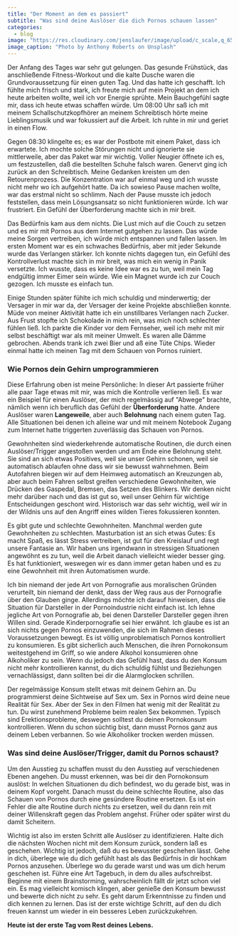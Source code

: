 ```yaml
---
title: "Der Moment an dem es passiert"
subtitle: "Was sind deine Auslöser die dich Pornos schauen lassen"
categories:
  - blog
image: "https://res.cloudinary.com/jenslaufer/image/upload/c_scale,q_65,w_800/v1580919149/anthony-roberts-82wJ10pX1Fw-unsplash.jpg"
image_caption: "Photo by Anthony Roberts on Unsplash"
---
```


Der Anfang des Tages war sehr gut gelungen. Das gesunde Frühstück, das anschließende Fitness-Workout und die kalte Dusche waren die Grundvoraussetzung für einen guten Tag. Und das hatte ich geschafft. Ich fühlte mich frisch und stark, ich freute mich auf mein Projekt an dem ich heute arbeiten wollte, weil ich vor Energie sprühte. Mein Bauchgefühl sagte mir, dass ich heute etwas schaffen würde. Um 08:00 Uhr saß ich mit meinem Schallschutzkopfhörer an meinem Schreibtisch hörte meine Lieblingsmusik und war fokussiert auf die Arbeit. Ich ruhte in mir und geriet in einen Flow.

Gegen 08:30 klingelte es; es war der Postbote mit einem Paket, dass ich erwartete. Ich mochte solche Störungen nicht und ignorierte sie mittlerweile, aber das Paket war mir wichtig. Voller Neugier öffnete ich es, um festzustellen, daß die bestellten Schuhe falsch waren. Genervt ging ich zurück an den Schreibtisch. Meine Gedanken kreisten um den Retourenprozess. Die Konzentration war auf einmal weg und ich wusste nicht mehr wo ich aufgehört hatte. Da ich sowieso Pause machen wollte, war das erstmal nicht so schlimm. Nach der Pause musste ich jedoch feststellen, dass mein Lösungsansatz so nicht funktionieren würde. Ich war frustriert. Ein Gefühl der Überforderung machte sich in mir breit.

Das Bedürfnis kam aus dem nichts. Die Lust mich auf die Couch zu setzen und es mir mit Pornos aus dem Internet gutgehen zu lassen. Das würde meine Sorgen vertreiben, ich würde mich entspannen und fallen lassen. Im ersten Moment war es ein schwaches Bedürfnis, aber mit jeder Sekunde wurde das Verlangen stärker. Ich konnte nichts dagegen tun, ein Gefühl des Kontrollverlust machte sich in mir breit, was mich ein wenig in Panik versetzte. Ich wusste, dass es keine Idee war es zu tun, weil mein Tag endgültig immer Eimer sein würde. Wie ein Magnet wurde ich zur Couch gezogen. Ich musste es einfach tun.

Einige Stunden später fühlte ich mich schuldig und minderwertig; der Versager in mir war da, der Versager der keine Projekte abschließen konnte. Müde von meiner Aktivität hatte ich ein unstillbares Verlangen nach Zucker. Aus Frust stopfte ich Schokolade in mich rein, was mich noch schlechter fühlen ließ. Ich parkte die Kinder vor dem Fernseher, weil ich mehr mit mir selbst beschäftigt war als mit meiner Umwelt. Es waren alle Dämme gebrochen. Abends trank ich zwei Bier und aß eine Tüte Chips. Wieder einmal hatte ich meinen Tag mit dem Schauen von Pornos ruiniert.

### Wie Pornos dein Gehirn umprogrammieren

Diese Erfahrung oben ist meine Persönliche: In dieser Art passierte früher alle paar Tage etwas mit mir, was mich die Kontrolle verlieren ließ. Es war ein Beispiel für einen Auslöser, der mich regelmässig auf "Abwege" brachte, nämlich wenn ich beruflich das Gefühl der **Überforderung** hatte. Andere Auslöser waren **Langeweile**, aber auch **Belohnung** nach einem guten Tag. Alle Situationen bei denen ich alleine war und mit meinem Notebook Zugang zum Internet hatte triggerten zuverlässig das Schauen von Pornos.

Gewohnheiten sind wiederkehrende automatische Routinen, die durch einen Auslöser/Trigger angestoßen werden und am Ende eine Belohnung steht. Sie sind an sich etwas Positives, weil sie unser Gehirn schonen, weil sie automatisch ablaufen ohne dass wir sie bewusst wahrnehmen. Beim Autofahren biegen wir auf dem Heimweg automatisch an Kreuzungen ab, aber auch beim Fahren selbst greifen verschiedene Gewohnheiten, wie Drücken des Gaspedal, Bremsen, das Setzen des Blinkers. Wir denken nicht mehr darüber nach und das ist gut so, weil unser Gehirn für wichtige Entscheidungen geschont wird. Historisch war das sehr wichtig, weil wir in der Wildnis uns auf den Angriff eines wilden Tieres fokussieren konnten.

Es gibt gute und schlechte Gewohnheiten. Manchmal werden gute Gewohnheiten zu schlechten. Masturbation ist an sich etwas Gutes: Es macht Spaß, es lässt Stress vertreiben, ist gut für den Kreislauf und regt unsere Fantasie an. Wir haben uns irgendwann in stressigen Situationen angewöhnt es zu tun, weil die Arbeit danach vielleicht wieder besser ging. Es hat funktioniert, weswegen wir es dann immer getan haben und es zu eine Gewohnheit mit ihren Automatismen wurde.

Ich bin niemand der jede Art von Pornografie aus moralischen Gründen verurteilt, bin niemand der denkt, dass der Weg raus aus der Pornografie über den Glauben ginge. Allerdings möchte ich darauf hinweisen, dass die Situation für Darsteller in der Pornoindustrie nicht einfach ist. Ich lehne jegliche Art von Pornografie ab, bei denen Darsteller Darsteller gegen ihren Willen sind. Gerade Kinderpornografie sei hier erwähnt. Ich glaube es ist an sich nichts gegen Pornos einzuwenden, die sich im Rahmen dieses Voraussetzungen bewegt. Es ist völlig unproblematisch Pornos kontrolliert zu konsumieren. Es gibt sicherlich auch Menschen, die ihren Pornokonsum weitestgehend im Griff, so wie andere Alkohol konsumieren ohne Alkoholiker zu sein. Wenn du jedoch das Gefühl hast, dass du den Konsum nicht mehr kontrollieren kannst, du dich schuldig fühlst und Beziehungen vernachlässigst, dann sollten bei dir die Alarmglocken schrillen.

Der regelmässige Konsum stellt etwas mit deinem Gehirn an. Du programmierst deine Sichtweise auf Sex um. Sex in Pornos wird deine neue Realität für Sex. Aber der Sex in den Filmen hat wenig mit der Realität zu tun. Du wirst zunehmend Probleme beim realen Sex bekommen. Typisch sind Erektionsprobleme, deswegen solltest du deinen Pornokonsum kontrollieren. Wenn du schon süchtig bist, dann musst Pornos ganz aus deinem Leben verbannen. So wie Alkoholiker trocken werden müssen.

### Was sind deine Auslöser/Trigger, damit du Pornos schaust?

Um den Ausstieg zu schaffen musst du den Ausstieg auf verschiedenen Ebenen angehen. Du musst erkennen, was bei dir den Pornokonsum auslöst: In welchen Situationen du dich befindest, wo du gerade bist, was in deinem Kopf vorgeht. Danach musst du deine schlechte Routine, also das Schauen von Pornos durch eine gesündere Routine ersetzen. Es ist ein Fehler die alte Routine durch nichts zu ersetzen, weil du dann rein mit deiner Willenskraft gegen das Problem angehst. Früher oder später wirst du damit Scheitern.

Wichtig ist also im ersten Schritt alle Auslöser zu identifizieren. Halte dich die nächsten Wochen nicht mit dem Konsum zurück, sondern laß es geschehen. Wichtig ist jedoch, daß du es bewusster geschehen lässt. Gehe in dich, überlege wie du dich gefühlt hast als das Bedürfnis in dir hochkam Pornos anzusehen. Überlege wo du gerade warst und was um dich herum geschehen ist.
Führe eine Art Tagebuch, in dem du alles aufschreibst. Beginne mit einem Brainstorming, wahrscheinlich fällt dir jetzt schon viel ein. Es mag vielleicht komisch klingen, aber genieße den Konsum bewusst und bewerte dich nicht zu sehr. Es geht darum Erkenntnisse zu finden und dich kennen zu lernen. Das ist der erste wichtige Schritt, auf den du dich freuen kannst um wieder in ein besseres Leben zurückzukehren.

**Heute ist der erste Tag vom Rest deines Lebens.**

